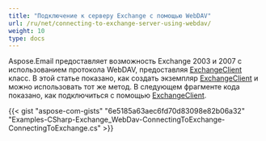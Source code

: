 ```yaml
---
title: "Подключение к серверу Exchange с помощью WebDAV"
url: /ru/net/connecting-to-exchange-server-using-webdav/
weight: 10
type: docs
---
```



Aspose.Email предоставляет возможность Exchange 2003 и 2007 с использованием протокола WebDAV, предоставляя [ExchangeClient](https://apireference.aspose.com/email/net/aspose.email.clients.exchange.dav/exchangeclient) класс. В этой статье показано, как создать экземпляр [ExchangeClient](https://apireference.aspose.com/email/net/aspose.email.clients.exchange.dav/exchangeclient) и можно использовать тот же метод. В следующем фрагменте кода показано, как подключиться с помощью [ExchangeClient](https://apireference.aspose.com/email/net/aspose.email.clients.exchange.dav/exchangeclient).



{{< gist "aspose-com-gists" "6e5185a63aec6fd70d83098e82b06a32" "Examples-CSharp-Exchange_WebDav-ConnectingToExchange-ConnectingToExchange.cs" >}}
